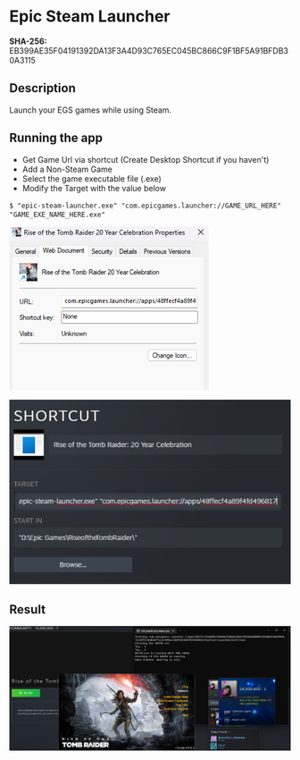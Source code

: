 # Epic Steam Launcher

**SHA-256:** EB399AE35F04191392DA13F3A4D93C765EC045BC866C9F1BF5A91BFDB30A3115

## Description

Launch your EGS games while using Steam.

## Running the app

- Get Game Url via shortcut (Create Desktop Shortcut if you haven't)
- Add a Non-Steam Game
- Select the game executable file (.exe)
- Modify the Target with the value below

```
$ "epic-steam-launcher.exe" "com.epicgames.launcher://GAME_URL_HERE" "GAME_EXE_NAME_HERE.exe"
```
![Get Game Url](./images/desktop-shortcut.png)

![How To](./images/how-to.png)

## Result
![Result](./images/result.png)
